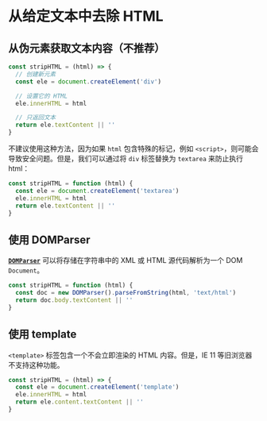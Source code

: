 # 从给定文本中去除 HTML

## 从伪元素获取文本内容（不推荐）

```js
const stripHTML = (html) => {
  // 创建新元素
  const ele = document.createElement('div')

  // 设置它的 HTML
  ele.innerHTML = html

  // 只返回文本
  return ele.textContent || ''
}
```

不建议使用这种方法，因为如果 `html` 包含特殊的标记，例如 `<script>`，则可能会导致安全问题。但是，我们可以通过将 `div` 标签替换为 `textarea` 来防止执行 html：

```js
const stripHTML = function (html) {
  const ele = document.createElement('textarea')
  ele.innerHTML = html
  return ele.textContent || ''
}
```

## 使用 DOMParser

[**`DOMParser`**](https://developer.mozilla.org/zh-CN/docs/Web/API/DOMParser) 可以将存储在字符串中的 XML 或 HTML 源代码解析为一个 DOM `Document`。

```js
const stripHTML = function (html) {
  const doc = new DOMParser().parseFromString(html, 'text/html')
  return doc.body.textContent || ''
}
```

## 使用 template

`<template>` 标签包含一个不会立即渲染的 HTML 内容。但是，IE 11 等旧浏览器不支持这种功能。

```js
const stripHTML = (html) => {
  const ele = document.createElement('template')
  ele.innerHTML = html
  return ele.content.textContent || ''
}
```
